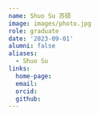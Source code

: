 ```yaml
---
name: Shuo Su 苏硕
image: images/photo.jpg
role: graduate
date: '2023-09-01'
alumni: false
aliases:
  - Shuo Su
links:
  home-page: 
  email: 
  orcid: 
  github: 
---
```


